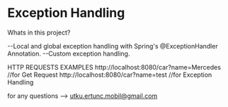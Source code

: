 # Exception Handling

Whats in this project?

--Local and global exception handling with Spring's @ExceptionHandler Annotation.
--Custom exception handling.

HTTP REQUESTS EXAMPLES
http://localhost:8080/car?name=Mercedes //for Get Request
http://localhost:8080/car?name=test  //for Exception Handling

for any questions --> utku.ertunc.mobil@gmail.com
